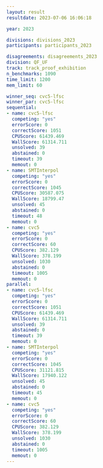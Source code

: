 ```yaml
---
layout: result
resultdate: 2023-07-06 16:06:18

year: 2023

divisions: divisions_2023
participants: participants_2023

disagreements: disagreements_2023
division: QF_UF
track: track_proof_exhibition
n_benchmarks: 1090
time_limit: 1200
mem_limit: 60

winner_seq: cvc5-lfsc
winner_par: cvc5-lfsc
sequential:
- name: cvc5-lfsc
  competing: "yes"
  errorScore: 0
  correctScore: 1051
  CPUScore: 61439.469
  WallScore: 61314.711
  unsolved: 39
  abstained: 0
  timeout: 39
  memout: 0
- name: SMTInterpol
  competing: "yes"
  errorScore: 0
  correctScore: 1045
  CPUScore: 30587.075
  WallScore: 18799.47
  unsolved: 45
  abstained: 0
  timeout: 48
  memout: 0
- name: cvc5
  competing: "yes"
  errorScore: 0
  correctScore: 60
  CPUScore: 382.129
  WallScore: 378.199
  unsolved: 1030
  abstained: 0
  timeout: 1005
  memout: 0
parallel:
- name: cvc5-lfsc
  competing: "yes"
  errorScore: 0
  correctScore: 1051
  CPUScore: 61439.469
  WallScore: 61314.711
  unsolved: 39
  abstained: 0
  timeout: 39
  memout: 0
- name: SMTInterpol
  competing: "yes"
  errorScore: 0
  correctScore: 1045
  CPUScore: 31121.815
  WallScore: 17940.122
  unsolved: 45
  abstained: 0
  timeout: 45
  memout: 0
- name: cvc5
  competing: "yes"
  errorScore: 0
  correctScore: 60
  CPUScore: 382.129
  WallScore: 378.199
  unsolved: 1030
  abstained: 0
  timeout: 1005
  memout: 0
---
```

